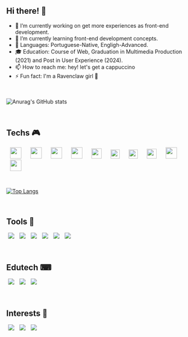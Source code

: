 <h2>
  Hi there! 🧸
</h2>

- 🔭 I’m currently working on get more experiences as front-end development.
- 🌱 I’m currently learning front-end development concepts.
- 🦜 Languages: Portuguese-Native, Engligh-Advanced.
- 🎓 Education: Course of Web, Graduation in Multimedia Production (2021) and Post in User Experience (2024).
- 📫 How to reach me: hey! let's get a cappuccino 
- ⚡ Fun fact: I'm a Ravenclaw girl 🦅
<br>

![Anurag's GitHub stats](https://github-readme-stats.vercel.app/api?username=designmariana&show_icons=true&theme=radical) 

<br>
<h2> Techs 🎮</h2>
<p align="left">
  <img src="https://github.com/get-icon/geticon/raw/master/icons/typescript-icon.svg" width="30px"  hspace="10";/>
<img src="https://github.com/get-icon/geticon/raw/master/icons/javascript.svg" width="30px" hspace="10";/>
<img src="https://github.com/get-icon/geticon/raw/master/icons/react.svg" width="30px" hspace="10";/>
<img src="https://github.com/get-icon/geticon/raw/master/icons/vue.svg" width="30px" hspace="10";/>
<img src="https://github.com/get-icon/geticon/raw/master/icons/angular-icon.svg" width="27px" hspace="10";/>
<img src="https://github.com/get-icon/geticon/raw/master/icons/css-3.svg" width="24px" hspace="10";/>
<img src="https://github.com/get-icon/geticon/raw/master/icons/html-5.svg" width="24px" hspace="10";/>
<img src="https://github.com/get-icon/geticon/raw/master/icons/nodejs-icon.svg" width="26px" hspace="10";/>
<img src="https://github.com/get-icon/geticon/raw/master/icons/nextjs-icon.svg" width="30px" hspace="10";/>
<img src="https://github.com/get-icon/geticon/raw/master/icons/aws.svg" width="30px" hspace="10";/>
</p>
<br>

[![Top Langs](https://github-readme-stats.vercel.app/api/top-langs/?username=designmariana&layout=donut)](https://github.com/anuraghazra/github-readme-stats)

<br>

<h2> Tools 🎲</h2>
<p align="left">
  <img src="https://img.shields.io/badge/chatGPT-74aa9c?style=for-the-badge&logo=openai&logoColor=white" hspace="5";/>
<img src="https://img.shields.io/badge/bitcoin-2F3134?style=for-the-badge&logo=bitcoin&logoColor=white" hspace="5";/>
<img src="https://img.shields.io/badge/Ethereum-3C3C3D?style=for-the-badge&logo=Ethereum&logoColor=white" hspace="5";/>
<img src="https://img.shields.io/badge/figma-%23F24E1E.svg?style=for-the-badge&logo=figma&logoColor=white" hspace="5";/>
<img src="https://img.shields.io/badge/jira-%230A0FFF.svg?style=for-the-badge&logo=jira&logoColor=white" hspace="5";/>
<img src="https://img.shields.io/badge/Notion-%23000000.svg?style=for-the-badge&logo=notion&logoColor=white" hspace="5";/>
</p>
<br>

<h2> Edutech ⌨</h2>
<p align="left">
  <img src="https://img.shields.io/badge/Duolingo-%234DC730.svg?style=for-the-badge&logo=Duolingo&logoColor=white" hspace="5";/>
<img src="https://img.shields.io/badge/edX-%2302262B.svg?style=for-the-badge&logo=edX&logoColor=white" hspace="5";/>
<img src="https://img.shields.io/badge/Udemy-A435F0?style=for-the-badge&logo=Udemy&logoColor=white" hspace="5";/>
</p>
<br>

<h2> Interests 💌</h2>
<p align="left">
  <img src="https://img.shields.io/badge/ea-%23000000.svg?style=for-the-badge&logo=ea&logoColor=white" hspace="5";/>
<img src="https://img.shields.io/badge/riotgames-D32936.svg?style=for-the-badge&logo=riotgames&logoColor=white" hspace="5";/>
<img src="https://img.shields.io/badge/Spotify-1ED760?style=for-the-badge&logo=spotify&logoColor=white" hspace="5";/>
</p>



